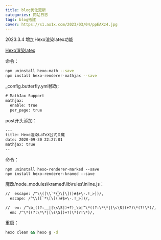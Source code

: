 ```yaml
---
title: blog优化更新
categories: 网站日志
tags: blog搭建
cover: https://s1.ax1x.com/2023/03/04/ppEAXz4.jpg
---
```

2023.3.4
增加Hexo渲染latex功能

[Hexo渲染latex](https://www.jianshu.com/p/9b9c241146bc)

命令：
```BASH
npm uninstall hexo-math --save
npm install hexo-renderer-mathjax --save
```
_config.butterfly.yml修改:
```txt
# MathJax Support
mathjax:
  enable: true
  per_page: true
```
post开头添加：
```txt
---
title: Hexo渲染LaTeX公式关键
date: 2020-09-30 22:27:01
mathjax: true
--
```

命令：
```
npm uninstall hexo-renderer-marked --save
npm install hexo-renderer-kramed --save
```
魔改/node_modules\kramed\lib\rules\inline.js：
```txt
//  escape: /^\\([\\`*{}\[\]()#$+\-.!_>])/,
  escape: /^\\([`*\[\]()#$+\-.!_>])/,
```
```txt
//  em: /^\b_((?:__|[\s\S])+?)_\b|^\*((?:\*\*|[\s\S])+?)\*(?!\*)/,
  em: /^\*((?:\*\*|[\s\S])+?)\*(?!\*)/,
```
重启：
```BASH
hexo clean && hexo g -d
```
